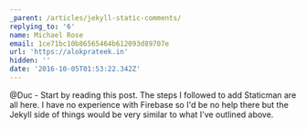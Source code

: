 ```yaml
---
_parent: /articles/jekyll-static-comments/
replying_to: '6'
name: Michael Rose
email: 1ce71bc10b86565464b612093d89707e
url: 'https://alokprateek.in'
hidden: ''
date: '2016-10-05T01:53:22.342Z'
---
```


@Duc - Start by reading this post. The steps I followed to add Staticman
are all here. I have no experience with Firebase so I'd be no help there but the
Jekyll side of things would be very similar to what I've outlined above.
